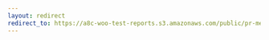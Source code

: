 ```yaml
---
layout: redirect
redirect_to: https://a8c-woo-test-reports.s3.amazonaws.com/public/pr-merge/39437/api/index.html
---
```

